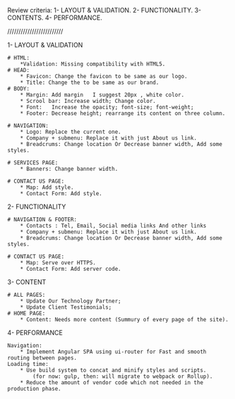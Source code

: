 ﻿ Review criteria: 
1- LAYOUT & VALIDATION.
2- FUNCTIONALITY.
3- CONTENTS.
4- PERFORMANCE.

/////////////////////////

1- LAYOUT & VALIDATION

	# HTML: 
		*Validation: Missing compatibility with HTML5.
	# HEAD: 
		* Favicon: Change the favicon to be same as our logo.
		* Title: Change the to be same as our brand.
	# BODY: 
		* Margin: Add margin   I suggest 20px , white color.
		* Scrool bar: Increase width; Change color.
		* Font:   Increase the opacity; font-size; font-weight;
		* Footer: Decrease height; rearrange its content on three column.
		
	# NAVIGATION:
		* Logo: Replace the current one.
		* Company + submenu: Replace it with just About us link.
		* Breadcrums: Change location Or Decrease banner width, Add some styles.
		
	# SERVICES PAGE:
		* Banners: Change banner width.
		
	# CONTACT US PAGE:
		* Map: Add style.
		* Contact Form: Add style.
		

2- FUNCTIONALITY

	# NAVIGATION & FOOTER:
		* Contacts : Tel, Email, Social media links And other links
		* Company + submenu: Replace it with just About us link.
		* Breadcrums: Change location Or Decrease banner width, Add some styles.
	
	# CONTACT US PAGE:
		* Map: Serve over HTTPS.
		* Contact Form: Add server code.
		

3- CONTENT

	# ALL PAGES: 
		* Update Our Technology Partner; 
		* Update Client Testimonials;
	# HOME PAGE:
		* Content: Needs more content (Summury of every page of the site).


4- PERFORMANCE

	
	Navigation: 
		* Implement Angular SPA using ui-router for Fast and smooth routing between pages.
	Loading time: 
		* Use build system to concat and minify styles and scripts.
			(for now: gulp, then: will migrate to webpack or Rollup).
		* Reduce the amount of vendor code which not needed in the production phase.
	

